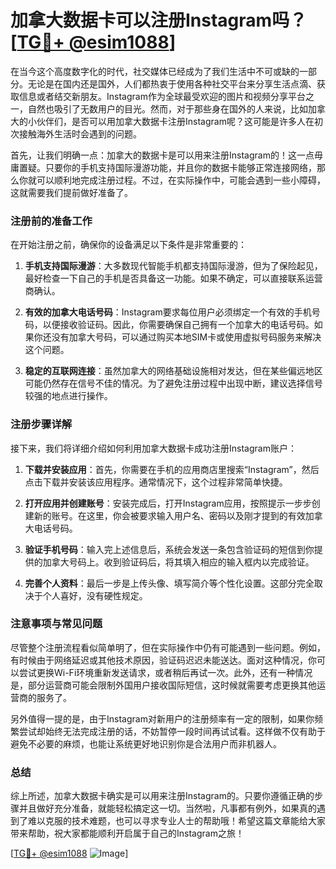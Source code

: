 # 加拿大数据卡可以注册Instagram吗？[[TG💪+ @esim1088](https://t.me/s/esim1088)]

在当今这个高度数字化的时代，社交媒体已经成为了我们生活中不可或缺的一部分。无论是在国内还是国外，人们都热衷于使用各种社交平台来分享生活点滴、获取信息或者结交新朋友。Instagram作为全球最受欢迎的图片和视频分享平台之一，自然也吸引了无数用户的目光。然而，对于那些身在国外的人来说，比如加拿大的小伙伴们，是否可以用加拿大数据卡注册Instagram呢？这可能是许多人在初次接触海外生活时会遇到的问题。

首先，让我们明确一点：加拿大的数据卡是可以用来注册Instagram的！这一点毋庸置疑。只要你的手机支持国际漫游功能，并且你的数据卡能够正常连接网络，那么你就可以顺利地完成注册过程。不过，在实际操作中，可能会遇到一些小障碍，这就需要我们提前做好准备了。

### 注册前的准备工作

在开始注册之前，确保你的设备满足以下条件是非常重要的：

1. **手机支持国际漫游**：大多数现代智能手机都支持国际漫游，但为了保险起见，最好检查一下自己的手机是否具备这一功能。如果不确定，可以直接联系运营商确认。

2. **有效的加拿大电话号码**：Instagram要求每位用户必须绑定一个有效的手机号码，以便接收验证码。因此，你需要确保自己拥有一个加拿大的电话号码。如果你还没有加拿大号码，可以通过购买本地SIM卡或使用虚拟号码服务来解决这个问题。

3. **稳定的互联网连接**：虽然加拿大的网络基础设施相对发达，但在某些偏远地区可能仍然存在信号不佳的情况。为了避免注册过程中出现中断，建议选择信号较强的地点进行操作。

### 注册步骤详解

接下来，我们将详细介绍如何利用加拿大数据卡成功注册Instagram账户：

1. **下载并安装应用**：首先，你需要在手机的应用商店里搜索“Instagram”，然后点击下载并安装该应用程序。通常情况下，这个过程非常简单快捷。

2. **打开应用并创建账号**：安装完成后，打开Instagram应用，按照提示一步步创建新的账号。在这里，你会被要求输入用户名、密码以及刚才提到的有效加拿大电话号码。

3. **验证手机号码**：输入完上述信息后，系统会发送一条包含验证码的短信到你提供的加拿大号码上。收到验证码后，将其填入相应的输入框内以完成验证。

4. **完善个人资料**：最后一步是上传头像、填写简介等个性化设置。这部分完全取决于个人喜好，没有硬性规定。

### 注意事项与常见问题

尽管整个注册流程看似简单明了，但在实际操作中仍有可能遇到一些问题。例如，有时候由于网络延迟或其他技术原因，验证码迟迟未能送达。面对这种情况，你可以尝试更换Wi-Fi环境重新发送请求，或者稍后再试一次。此外，还有一种情况是，部分运营商可能会限制外国用户接收国际短信，这时候就需要考虑更换其他运营商的服务了。

另外值得一提的是，由于Instagram对新用户的注册频率有一定的限制，如果你频繁尝试却始终无法完成注册的话，不妨暂停一段时间再试试看。这样做不仅有助于避免不必要的麻烦，也能让系统更好地识别你是合法用户而非机器人。

### 总结

综上所述，加拿大数据卡确实是可以用来注册Instagram的。只要你遵循正确的步骤并且做好充分准备，就能轻松搞定这一切。当然啦，凡事都有例外，如果真的遇到了难以克服的技术难题，也可以寻求专业人士的帮助哦！希望这篇文章能给大家带来帮助，祝大家都能顺利开启属于自己的Instagram之旅！

[[TG💪+ @esim1088](https://t.me/s/esim1088) ![Image](https://i.postimg.cc/4NQfJmqS/Snipaste-2025-05-13-00-14-12.png)]